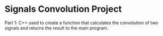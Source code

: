 # Signals Convolution Project

Part 1: C++ used to create a function that calculates the convolution of two signals and returns the result to the main program.
